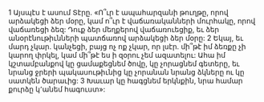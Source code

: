 1 Այսպէս է ասում Տէրը.
«Ո՞ւր է ապահարզանի թուղթը, որով արձակեցի ձեր մօրը,
կամ ո՞ւր է վաճառականների մուրհակը, որով վաճառեցի ձեզ:
Դուք ձեր մեղքերով վաճառուեցիք,
եւ ձեր անօրէնութիւնների պատճառով արձակեցի ձեր մօրը:
2 Եկայ, եւ մարդ չկար.
կանչեցի, բայց ոչ ոք չկար, որ լսէր.
մի՞թէ իմ ձեռքը չի կարող փրկել,
կամ մի՞թէ ես ի զօրու չեմ ազատելու:
Ահա իմ կշտամբանքով կը ցամաքեցնեմ ծովը,
կը չորացնեմ գետերը,
եւ նրանց ջրերի պակասութիւնից կը չորանան նրանց ձկները
ու կը սատկեն ծարաւից:
3 Խաւար կը հագցնեմ երկնքին,
նրա համար քուրձը կ՚անեմ հագուստ»:
